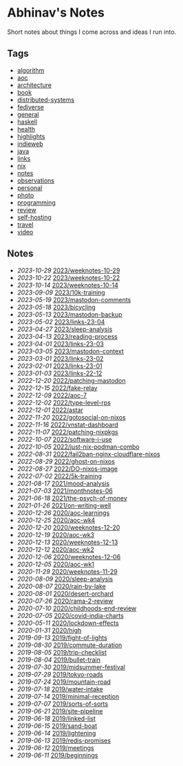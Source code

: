 # Abhinav's Notes

Short notes about things I come across and ideas I run into.

## Tags

- [algorithm](/tags/algorithm)
- [aoc](/tags/aoc)
- [architecture](/tags/architecture)
- [book](/tags/book)
- [distributed-systems](/tags/distributed-systems)
- [fediverse](/tags/fediverse)
- [general](/tags/general)
- [haskell](/tags/haskell)
- [health](/tags/health)
- [highlights](/tags/highlights)
- [indieweb](/tags/indieweb)
- [java](/tags/java)
- [links](/tags/links)
- [nix](/tags/nix)
- [notes](/tags/notes)
- [observations](/tags/observations)
- [personal](/tags/personal)
- [photo](/tags/photo)
- [programming](/tags/programming)
- [review](/tags/review)
- [self-hosting](/tags/self-hosting)
- [travel](/tags/travel)
- [video](/tags/video)

## Notes

- *2023-10-29* [2023/weeknotes-10-29](/2023/weeknotes-10-29)
- *2023-10-22* [2023/weeknotes-10-22](/2023/weeknotes-10-22)
- *2023-10-14* [2023/weeknotes-10-14](/2023/weeknotes-10-14)
- *2023-09-09* [2023/10k-training](/2023/10k-training)
- *2023-05-19* [2023/mastodon-comments](/2023/mastodon-comments)
- *2023-05-18* [2023/bicycling](/2023/bicycling)
- *2023-05-13* [2023/mastodon-backup](/2023/mastodon-backup)
- *2023-05-02* [2023/links-23-04](/2023/links-23-04)
- *2023-04-27* [2023/sleep-analysis](/2023/sleep-analysis)
- *2023-04-13* [2023/reading-process](/2023/reading-process)
- *2023-04-01* [2023/links-23-03](/2023/links-23-03)
- *2023-03-05* [2023/mastodon-context](/2023/mastodon-context)
- *2023-03-01* [2023/links-23-02](/2023/links-23-02)
- *2023-02-01* [2023/links-23-01](/2023/links-23-01)
- *2023-01-03* [2023/links-22-12](/2023/links-22-12)
- *2022-12-20* [2022/patching-mastodon](/2022/patching-mastodon)
- *2022-12-15* [2022/fake-relay](/2022/fake-relay)
- *2022-12-09* [2022/aoc-7](/2022/aoc-7)
- *2022-12-02* [2022/type-level-rps](/2022/type-level-rps)
- *2022-12-01* [2022/astar](/2022/astar)
- *2022-11-20* [2022/gotosocial-on-nixos](/2022/gotosocial-on-nixos)
- *2022-11-16* [2022/vnstat-dashboard](/2022/vnstat-dashboard)
- *2022-11-07* [2022/patching-nixpkgs](/2022/patching-nixpkgs)
- *2022-10-07* [2022/software-i-use](/2022/software-i-use)
- *2022-10-05* [2022/just-nix-podman-combo](/2022/just-nix-podman-combo)
- *2022-08-31* [2022/fail2ban-nginx-cloudflare-nixos](/2022/fail2ban-nginx-cloudflare-nixos)
- *2022-08-29* [2022/ghost-on-nixos](/2022/ghost-on-nixos)
- *2022-08-27* [2022/DO-nixos-image](/2022/DO-nixos-image)
- *2022-07-02* [2022/5k-training](/2022/5k-training)
- *2021-08-17* [2021/mood-analysis](/2021/mood-analysis)
- *2021-07-03* [2021/monthnotes-06](/2021/monthnotes-06)
- *2021-06-18* [2021/the-psych-of-money](/2021/the-psych-of-money)
- *2021-01-26* [2021/on-writing-well](/2021/on-writing-well)
- *2020-12-26* [2020/aoc-learnings](/2020/aoc-learnings)
- *2020-12-25* [2020/aoc-wk4](/2020/aoc-wk4)
- *2020-12-20* [2020/weeknotes-12-20](/2020/weeknotes-12-20)
- *2020-12-19* [2020/aoc-wk3](/2020/aoc-wk3)
- *2020-12-13* [2020/weeknotes-12-13](/2020/weeknotes-12-13)
- *2020-12-12* [2020/aoc-wk2](/2020/aoc-wk2)
- *2020-12-06* [2020/weeknotes-12-06](/2020/weeknotes-12-06)
- *2020-12-05* [2020/aoc-wk1](/2020/aoc-wk1)
- *2020-11-29* [2020/weeknotes-11-29](/2020/weeknotes-11-29)
- *2020-08-09* [2020/sleep-analysis](/2020/sleep-analysis)
- *2020-08-07* [2020/rain-by-lake](/2020/rain-by-lake)
- *2020-08-01* [2020/desert-orchard](/2020/desert-orchard)
- *2020-07-26* [2020/rama-2-review](/2020/rama-2-review)
- *2020-07-10* [2020/childhoods-end-review](/2020/childhoods-end-review)
- *2020-07-05* [2020/covid-india-charts](/2020/covid-india-charts)
- *2020-05-11* [2020/lockdown-effects](/2020/lockdown-effects)
- *2020-01-31* [2020/high](/2020/high)
- *2019-09-13* [2019/fight-of-lights](/2019/fight-of-lights)
- *2019-08-30* [2019/commute-duration](/2019/commute-duration)
- *2019-08-05* [2019/trip-checklist](/2019/trip-checklist)
- *2019-08-04* [2019/bullet-train](/2019/bullet-train)
- *2019-07-30* [2019/midsummer-festival](/2019/midsummer-festival)
- *2019-07-29* [2019/tokyo-roads](/2019/tokyo-roads)
- *2019-07-24* [2019/mountain-road](/2019/mountain-road)
- *2019-07-18* [2019/water-intake](/2019/water-intake)
- *2019-07-14* [2019/minimal-reception](/2019/minimal-reception)
- *2019-07-07* [2019/sorts-of-sorts](/2019/sorts-of-sorts)
- *2019-06-21* [2019/site-pipeline](/2019/site-pipeline)
- *2019-06-18* [2019/linked-list](/2019/linked-list)
- *2019-06-15* [2019/sand-boat](/2019/sand-boat)
- *2019-06-14* [2019/lightening](/2019/lightening)
- *2019-06-13* [2019/redis-promises](/2019/redis-promises)
- *2019-06-12* [2019/meetings](/2019/meetings)
- *2019-06-11* [2019/beginnings](/2019/beginnings)
